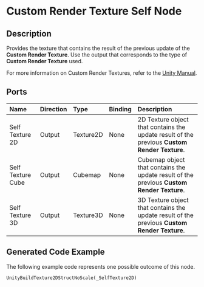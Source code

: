 # Custom Render Texture Self Node

## Description

Provides the texture that contains the result of the previous update of the **Custom Render Texture**. Use the output that corresponds to the type of **Custom Render Texture** used.

For more information on Custom Render Textures, refer to the [Unity Manual](https://docs.unity3d.com/Manual/class-CustomRenderTexture.html).

## Ports

| Name              | Direction           | Type      | Binding | Description                                                                        |
|:------------------|:-------------|:----------|:---|:-----------------------------------------------------------------------------------|
| Self Texture 2D   | Output      | Texture2D | None | 2D Texture object that contains the update result of the previous **Custom Render Texture**. |
| Self Texture Cube | Output      | Cubemap   | None | Cubemap object that contains the update result of the previous **Custom Render Texture**.    |
| Self Texture 3D   | Output      | Texture3D | None | 3D Texture object that contains the update result of the previous **Custom Render Texture**. |

## Generated Code Example

The following example code represents one possible outcome of this node.

```
UnityBuildTexture2DStructNoScale(_SelfTexture2D)
```
